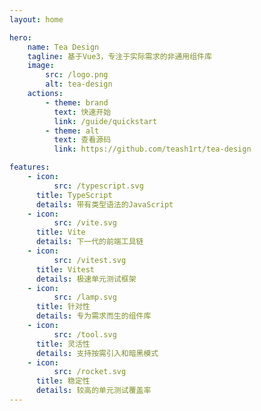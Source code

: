 ```yaml
---
layout: home

hero:
    name: Tea Design
    tagline: 基于Vue3，专注于实际需求的非通用组件库
    image:
        src: /logo.png
        alt: tea-design
    actions:
        - theme: brand
          text: 快速开始
          link: /guide/quickstart
        - theme: alt
          text: 查看源码
          link: https://github.com/teash1rt/tea-design

features:
    - icon:
          src: /typescript.svg
      title: TypeScript
      details: 带有类型语法的JavaScript
    - icon:
          src: /vite.svg
      title: Vite
      details: 下一代的前端工具链
    - icon:
          src: /vitest.svg
      title: Vitest
      details: 极速单元测试框架
    - icon:
          src: /lamp.svg
      title: 针对性
      details: 专为需求而生的组件库
    - icon:
          src: /tool.svg
      title: 灵活性
      details: 支持按需引入和暗黑模式
    - icon:
          src: /rocket.svg
      title: 稳定性
      details: 较高的单元测试覆盖率
---
```

